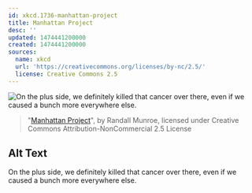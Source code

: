 ```yaml
---
id: xkcd.1736-manhattan-project
title: Manhattan Project
desc: ''
updated: 1474441200000
created: 1474441200000
sources:
  name: xkcd
  url: 'https://creativecommons.org/licenses/by-nc/2.5/'
  license: Creative Commons 2.5
---
```

![On the plus side, we definitely killed that cancer over there, even if we caused a bunch more everywhere else.](https://imgs.xkcd.com/comics/manhattan_project.png)
> "[Manhattan Project](https://xkcd.com/1736/)", by Randall Munroe, licensed under Creative Commons Attribution-NonCommercial 2.5 License

## Alt Text
On the plus side, we definitely killed that cancer over there, even if we caused a bunch more everywhere else.
